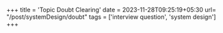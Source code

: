 +++
title = 'Topic Doubt Clearing'
date = 2023-11-28T09:25:19+05:30
url= "/post/systemDesign/doubt"
tags = ['interview question', 'system design']
+++
